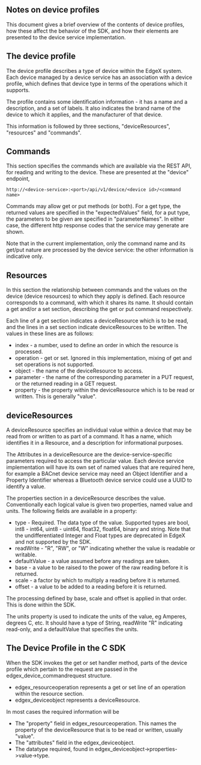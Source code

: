 Notes on device profiles
------------------------

This document gives a brief overview of the contents of device profiles, how
these affect the behavior of the SDK, and how their elements are presented to
the device service implementation.

The device profile
------------------

The device profile describes a type of device within the EdgeX system. Each
device managed by a device service has an association with a device profile,
which defines that device type in terms of the operations which it supports.

The profile contains some identification information - it has a name and
a description, and a set of labels. It also indicates the brand name of the
device to which it applies, and the manufacturer of that device.

This information is followed by three sections, "deviceResources", "resources"
and "commands".

Commands
--------

This section specifies the commands which are available via the REST API, for
reading and writing to the device. These are presented at the "device" endpoint,
```
http://<device-service>:<port>/api/v1/device/<device id>/<command name>
```
Commands may allow get or put methods (or both). For a get type, the returned
values are specified in the "expectedValues" field, for a put type, the
parameters to be given are specified in "parameterNames". In either case, the
different http response codes that the service may generate are shown.

Note that in the current implementation, only the command name and its get/put
nature are processed by the device service: the other information is indicative
only.

Resources
---------

In this section the relationship between commands and the values on the device
(device resources) to which they apply is defined. Each resource corresponds
to a command, with which it shares its name. It should contain a get and/or a
set section, describing the get or put command respectively.

Each line of a get section indicates a deviceResource which is to be read, and
the lines in a set section indicate deviceResources to be written. The values
in these lines are as follows:

* index - a number, used to define an order in which the resource is processed.
* operation - get or set. Ignored in this implementation, mixing of get and set
operations is not supported.
* object - the name of the deviceResource to access.
* parameter - the name of the corresponding parameter in a PUT request, or the
returned reading in a GET request.
* property - the property within the deviceResource which is to be read or
written. This is generally "value".

deviceResources
---------------

A deviceResource specifies an individual value within a device that may be
read from or written to as part of a command. It has a name, which identifies
it in a Resource, and a description for informational purposes.

The Attributes in a deviceResource are the device-service-specific parameters
required to access the particular value. Each device service implementation
will have its own set of named values that are required here, for example a
BACnet device service may need an Object Identifier and a Property Identifier
whereas a Bluetooth device service could use a UUID to identify a value.

The properties section in a deviceResource describes the value. Conventionally
each logical value is given two properties, named value and units. The
following fields are available in a property:

* type - Required. The data type of the value. Supported types are bool,
int8 - int64, uint8 - uint64, float32, float64, binary and string. Note that the
undifferentiated Integer and Float types are deprecated in EdgeX and not
supported by the SDK.
* readWrite - "R", "RW", or "W" indicating whether the value is readable or
writable.
* defaultValue - a value assumed before any readings are taken.
* base - a value to be raised to the power of the raw reading before it is returned.
* scale - a factor by which to multiply a reading before it is returned.
* offset - a value to be added to a reading before it is returned.

The processing defined by base, scale and offset is applied in that order. This
is done within the SDK.

The units property is used to indicate the units of the value, eg Amperes,
degrees C, etc. It should have a type of String, readWrite "R" indicating
read-only, and a defaultValue that specifies the units.

The Device Profile in the C SDK
-------------------------------

When the SDK invokes the get or set handler method, parts of the device profile
which pertain to the request are passed in the edgex_device_commandrequest
structure.

* edgex_resourceoperation represents a get or set line of an operation within
the resource section.
* edgex_deviceobject represents a deviceResource.

In most cases the required information will be

* The "property" field in edgex_resourceoperation. This names the property of
the deviceResource that is to be read or written, usually "value".
* The "attributes" field in the edgex_deviceobject.
* The datatype required, found in edgex_deviceobject->properties->value->type.

